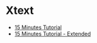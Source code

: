 # Xtext

- [15 Minutes Tutorial](https://www.eclipse.org/Xtext/documentation/102_domainmodelwalkthrough.html)
- [15 Minutes Tutorial - Extended](https://www.eclipse.org/Xtext/documentation/103_domainmodelnextsteps.html)
